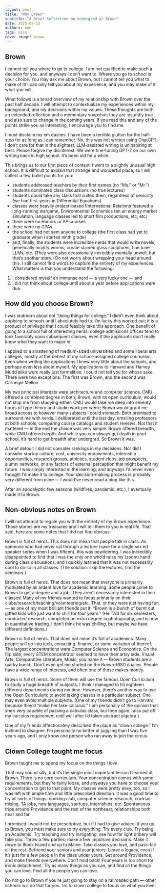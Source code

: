 ```yaml
---
layout: post
title: "Why Brown"
subtitle: "A Brief Reflection on Undergrad at Brown"
date: 2025-08-23
authors: ben
tags: misc
cover-image: brown
---
```

## Brown

I cannot tell you where to go to college. I am not qualified to make such a decision for you, and anyways I don’t want to. Where you go to school is your choice. You may ask me about Brown, but I cannot tell you what to make of it! I can only tell you about my experience, and you may make of it what you will. 

What follows is a broad overview of my relationship with Brown over the past half decade. I will attempt to contextualize my experiences within my background, and my decisions within my values. These thoughts are both an extended reflection and a momentary snapshot; they are instantly true and also sure to change in the coming years. If you read this and any of the points strike you as interesting, I encourage you to find me. 

I must disclaim my em dashes. I have been a terrible glutton for the half-stop for as long as I can remember. No, this was not written using ChatGPT. I don’t care for that in the slightest; LLM-assisted writing is uninspiring at best. Please forgive my disinterest. We were fine-tuning GPT-2 on our own writing back in high school. It’s been old for a while.

This brings us to our first piece of context: I went to a slightly unusual high school. It is difficult to explain that strange and wonderful place, so I will collect a few bullet points for you:
- students addressed teachers by their first names (no “Ms.” or “Mr.”)
- students dominated class discussions (no true lectures)
- students could take any class that suited them, regardless of seniority (we had first-years in Differential Equations)
- classes were heavily project-based (International Relations featured a long-running wargame, Environmental Economics ran an energy market simulation, language classes led to short film productions, etc, etc)
- there were no Honors or AP courses
- there were no GPAs
- the school had not sent anyone to college (the first class had yet to graduate when I started ninth grade)
- and, finally, the students were incredible nerds that would write novels, genetically modify worms, create stained glass sculptures, fine tune LLMs, etc. (They were also occasionally incredibly mentally unwell, but that’s another story.)
Do not worry about wrapping your head around this. I still cannot find words to capture the entirety of my experiences. What matters is that you understand the following: 
1. I considered myself an immense nerd — a very lucky one — and
2. I did not think about college until about a year before applications were due.

## How did you choose Brown?
I was stubborn about not “doing things for college.” I didn’t even think about applying to schools until I absolutely had to. I’m lucky this worked out; it is a product of privilege that I could feasibly take this approach. One benefit of going to a school full of interesting nerds: college admissions offices tend to look favorably upon subsequent classes, even if the applicants don’t really know what they want to major in.

I applied to a smattering of medium-sized universities and some liberal arts colleges, mostly at the behest of my school-assigned college counselor. Even when writing the applications I knew very little about the schools, and perhaps even less about myself. My applications to Harvard and Harvey Mudd alike were really just formalities; I could not tell you for whose sake. There were two exceptions. The first was Brown, and the second was Carnegie Mellon.

My two principal interests were architecture and computer science. CMU offered a combined degree in both; Brown, with its open curriculum, would not stop me from studying either. CMU would take me deep into seventy hours of type theory and studio work per week; Brown would grant me broad access to however many subjects I could stomach. Both promised to surround me with nerds. I deliberated until the last day, emailing professors at both schools, comparing course catalogs and student reviews. Not that it mattered — in the end the choice was very simple: Brown offered breadth, while CMU offered depth. And while you can always get depth in grad school, it’s hard to get breadth after undergrad. So Brown it was.

A brief detour: I did not consider rankings in my decisions. Nor did I consider startup culture, cost, university endowments, internship opportunities, research groups, athletics, student clubs, job prospects, alumni networks, or any factors of external perception that might benefit my future. I was simply interested in the learning, and anyways I’d never even thought I’d make it to college. Your decision-making process is probably very different from mine — I would’ve never read a blog like this.

After an apocalyptic few seasons (wildfires, pandemic, etc.), I eventually made it to Brown.

## Non-obvious notes on Brown
I will not attempt to regale you with the entirety of my Brown experience. Those stories are my treasures and I will tell them to you in real life. That said, here are some notes that I did not find obvious:

Brown is full of nerds. This does not mean that people talk in class. As someone who had never sat through a lecture (save for a single sex ed speaker series when I was fifteen), this was bewildering. I was incredibly disappointed to find that I was the only one who’d raise my (zoom) hand during class discussions, and I quickly learned that it was not necessarily cool to do so in all classes. (The solution: skip the lectures, find the seminars.)

Brown is full of nerds. That does not mean that everyone is primarily motivated by an ardent love for academic learning. Some people come to Brown to get a degree and a job. They aren’t necessarily interested in their classes! Many of my friends wanted to focus primarily on their clubs/research/teaching/volunteering/etc. That, or they were just having fun — as one of my most brilliant friends put it, “Brown is a bunch of burnt out gifted kids who just want to chill for four years.” (He TA’d for six semesters, conducted research, completed an extra degree in photography, and is now in quantitative trading. I don’t think he was chilling, but maybe we have different definitions.)

Brown is full of nerds. That does not mean it’s full of academics. Many people will go into tech, consulting, finance, or some variation of thereof. The largest concentrations were Computer Science and Economics. On the flip side, every STEM concentrator seemed to have their artsy side. Visual Arts, Comparative Literature, Music, you name it — Brown students are a quirky bunch. Don’t even get me started on the Brown-RISD dualies. People have a wide range of interests, and often one of those makes money.

Brown is full of nerds. Some of them will use the famous Open Curriculum to study a huge breadth of subjects. I think I managed to hit eighteen different departments during my time. However, there’s another way to use the Open Curriculum: to avoid taking classes in a particular subject. One may even avoid multiple subjects. (One of my friends didn’t go to Harvard because they’d “make her take calculus.” I am personally of the opinion that she’s very capable of passing a calculus class, but then again I also put off my calculus requirement until well after I’d taken abstract algebra.)

One of my friends affectionately described the place as “clown college.” I’m inclined to disagree. I’m personally no better at juggling than I was five years ago, and I only know one person who ran away to join the circus.

## Clown College taught me focus
Brown taught me to spend my focus on the things I love. 

That may sound silly, but it’s the single most important lesson I learned at Brown. There is no core curriculum. Your concentration comes with some requirements, but they’re fairly loose, and anyways you have to choose your concentration to get to that point. My classes were pretty easy, too, so I was left with ample time and little prescribed direction. It was a good time to try all sorts of things: cooking club, computer science research, cocktail-mixing, TA jobs, new languages, startups, internships, etc. Spontaneous trips around Providence and the rest of the northeast; relationships both near and far. 

I promised I would not be prescriptive, but if I had to give advice: if you go to Brown, you must make sure to try everything. Try every club. Try being an Academic. Try teaching and try instigating; see how far light bribery will take you. Throw a few parties; make a few impulsive decisions. Make it down to Block Island and up to Maine. Take classes you love, and pass-fail all the rest. Befriend your seniors and your juniors. Leave a legacy, even if it’s just for a few people in the class under yours. Get around Providence, and make friends everywhere. Don’t hold back! Four years is too short for ironic detachment. Try as many things as you can, and find all the things you can love. Find all the people you can love. 

Do not go to Brown if you’re just going to stay on a railroaded path — other schools will do that for you. Go to clown college to focus on what you love.

